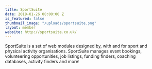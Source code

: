 ```yaml
---
title: SportSuite
date: 2018-01-26 00:00:00 Z
is_featured: false
thumbnail_image: "/uploads/sportsuite.png"
layout: member
website: http://sportsuite.co.uk/
---
```


SportSuite is a set of web modules designed by, with and for sport and physical activity organisations. SportSuite manages event bookings, volunteering opportunities, job listings, funding finders, coaching databases, activity finders and more!